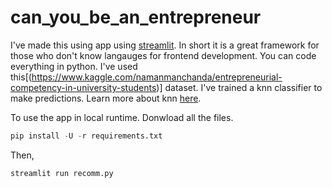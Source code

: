 # can_you_be_an_entrepreneur
I've made this using app using [streamlit](https://streamlit.io/). In short it is a great framework for those who don't know langauges for frontend development. You can code everything in python.
I've used this[(https://www.kaggle.com/namanmanchanda/entrepreneurial-competency-in-university-students)] dataset. I've trained a knn classifier to make predictions.
Learn more about knn [here](https://www.youtube.com/watch?v=HVXime0nQeI).

To use the app in local runtime. Donwload all the files.
```python
pip install -U -r requirements.txt
```
Then,
```python
streamlit run recomm.py
```
